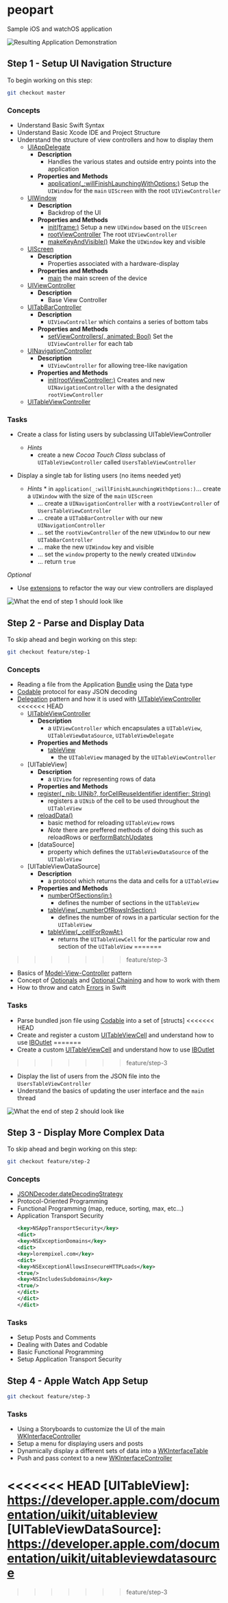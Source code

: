# peopart
Sample iOS and watchOS application

![Resulting Application Demonstration](/assets/demo.gif?raw=true "Resulting Application")

## Step 1 - Setup UI Navigation Structure

To begin working on this step: 

```bash
git checkout master
```

### Concepts

* Understand Basic Swift Syntax
* Understand Basic Xcode IDE and Project Structure 
* Understand the structure of view controllers and how to display them
  * [UIAppDelegate](https://developer.apple.com/documentation/uikit/uiapplicationdelegate)
    * **Description**
      * Handles the various states and outside entry points into the application  
    * **Properties and Methods**
      * [application(_:willFinishLaunchingWithOptions:)](https://developer.apple.com/documentation/uikit/uiapplicationdelegate/1623032-application) 
        Setup the `UIWindow` for the `main` `UIScreen` with the root `UIViewController` 
  * [UIWindow](https://developer.apple.com/documentation/uikit/uiwindow)
    * **Description**
      * Backdrop of the UI 
    * **Properties and Methods**
      * [init(frame:)](https://developer.apple.com/documentation/uikit/uiwindow)
        Setup a new `UIWindow` based on the `UIScreen`
      * [rootViewController](https://developer.apple.com/documentation/uikit/uiwindow/1621581-rootviewcontroller)
        The root `UIViewController` 
      * [makeKeyAndVisible()](https://developer.apple.com/documentation/uikit/uiwindow/1621601-makekeyandvisible)
        Make the `UIWindow` key and visible
  * [UIScreen](https://developer.apple.com/documentation/uikit/uiscreen)
    * **Description**
      * Properties associated with a hardware-display
    * **Properties and Methods**
      * [main](https://developer.apple.com/documentation/uikit/uiscreen/1617815-main)
        the main screen of the device
  * [UIViewController](https://developer.apple.com/documentation/uikit/uiviewcontroller)
    * **Description**
      * Base View Controller 
  * [UITabBarController](https://developer.apple.com/documentation/uikit/uitabbarcontroller)
    * **Description**
      * `UIViewController` which contains a series of bottom tabs
    * **Properties and Methods**
      * [setViewControllers(, animated: Bool)](https://developer.apple.com/documentation/uikit/uitabbarcontroller/1621177-setviewcontrollers)
        Set the `UIViewController` for each tab
  * [UINavigationController](https://developer.apple.com/documentation/uikit/uinavigationcontroller)
    * **Description**
      * `UIViewController` for allowing tree-like navigation
    * **Properties and Methods**
      * [init(rootViewController:)](https://developer.apple.com/documentation/uikit/uinavigationcontroller/1621858-init)
        Creates and new `UINavigationController` with a the designated `rootViewController`
  * [UITableViewController](https://developer.apple.com/documentation/uikit/uitableviewcontroller)

### Tasks

* Create a class for listing users by subclassing UITableViewController
  * _Hints_ 
    * create a new _Cocoa Touch Class_ subclass of `UITableViewController` called `UsersTableViewController`
    
* Display a single tab for listing users (no items needed yet)
  * _Hints_ * in `application(_:willFinishLaunchingWithOptions:)`... create a `UIWindow` with the size of the `main` `UIScreen`   
    * ... create a `UINavigationController` with a `rootViewController` of `UsersTableViewController`
    * ... create a `UITabBarController` with our new `UINavigationController`
    * ... set the `rootViewController` of the new `UIWindow` to our new `UITabBarController`
    * ... make the new `UIWindow` key and visible
    * ... set the `window` property to the newly created `UIWindow`
    * ... return `true`
    

*Optional*

* Use [extensions](https://docs.swift.org/swift-book/LanguageGuide/Extensions.html) to refactor the way our view controllers are displayed

![What the end of step 1 should look like](/assets/step-1.jpg?raw=true "Step 1 Result")

## Step 2 - Parse and Display Data

To skip ahead and begin working on this step: 

```bash
git checkout feature/step-1
```

### Concepts

* Reading a file from the Application [Bundle] using the [Data] type
* [Codable] protocol for easy JSON decoding
* [Delegation] pattern and how it is used with [UITableViewController]
<<<<<<< HEAD
  * [UITableViewController](https://developer.apple.com/documentation/uikit/uitableviewcontroller)
    * **Description**
      * a `UIViewController` which encapsulates a `UITableView`, `UITableViewDataSource`, `UITableViewDelegate`
    * **Properties and Methods**
      * [tableView](https://developer.apple.com/documentation/uikit/uitableviewcontroller/1614753-tableview)
        * the `UITableView` managed by the `UITableViewController`
  * [UITableView]
    * **Description**
      * a `UIView` for representing rows of data
    * **Properties and Methods** 
    * [register(_ nib: UINib?, 
    forCellReuseIdentifier identifier: String)](https://developer.apple.com/documentation/uikit/uitableview/1614937-register)
        * registers a `UINib` of the cell to be used throughout the `UITableView`
    * [reloadData()](https://developer.apple.com/documentation/uikit/uitableview/1614862-reloaddata)
        * basic method for reloading `UITableView` rows 
        * _Note_ there are preffered methods of doing this such as reloadRows or [performBatchUpdates](https://developer.apple.com/documentation/uikit/uitableview/2887515-performbatchupdates)
    * [dataSource]
        * property which defines the `UITableViewDataSource` of the `UITableView`
  * [UITableViewDataSource]
    * **Description**
      * a protocol which returns the data and cells for a `UITableView`
    * **Properties and Methods** 
      * [numberOfSections(in:)](https://developer.apple.com/documentation/uikit/uitableviewdatasource/1614860-numberofsections)
        * defines the number of sections in the `UITableView`
      * [tableView(_:numberOfRowsInSection:)](https://developer.apple.com/documentation/uikit/uitableviewdatasource/1614931-tableview)
        * defines the number of rows in a particular section for the `UITableView`
      * [tableView(_:cellForRowAt:)](https://developer.apple.com/documentation/uikit/uitableviewdatasource/1614861-tableview)
        * returns the `UITableViewCell` for the particular row and section of the `UITableView`
=======
>>>>>>> feature/step-3
* Basics of [Model-View-Controller] pattern
* Concept of [Optionals] and [Optional Chaining] and how to work with them
* How to throw and catch [Errors] in Swift

### Tasks

* Parse bundled json file using [Codable] into a set of [structs]
<<<<<<< HEAD
* Create and register a custom [UITableViewCell] and understand how to use [IBOutlet]
=======
* Create a custom [UITableViewCell] and understand how to use [IBOutlet]
>>>>>>> feature/step-3
* Display the list of users from the JSON file into the `UsersTableViewController`
* Understand the basics of updating the user interface and the `main` thread

![What the end of step 2 should look like](/assets/step-2.jpg?raw=true "Step 2 Result")

## Step 3 - Display More Complex Data

To skip ahead and begin working on this step: 

```bash
git checkout feature/step-2
```

### Concepts

* [JSONDecoder.dateDecodingStrategy]
* Protocol-Oriented Programming
* Functional Programming (map, reduce, sorting, max, etc...)
* Application Transport Security
  ```xml
  <key>NSAppTransportSecurity</key>
  <dict>
  <key>NSExceptionDomains</key>
  <dict>
  <key>lorempixel.com</key>
  <dict>
  <key>NSExceptionAllowsInsecureHTTPLoads</key>
  <true/>
  <key>NSIncludesSubdomains</key>
  <true/>
  </dict>
  </dict>
  </dict>
### Tasks

* Setup Posts and Comments
* Dealing with Dates and Codable
* Basic Functional Programming
* Setup Application Transport Security

## Step 4 - Apple Watch App Setup

```bash
git checkout feature/step-3
```

### Tasks

* Using a Storyboards to customize the UI of the main [WKInterfaceController]
* Setup a menu for displaying users and posts
* Dynamically display a different sets of data into a [WKInterfaceTable]
* Push and pass context to a new [WKInterfaceController]


[Delegation]: https://developer.apple.com/library/archive/documentation/General/Conceptual/DevPedia-CocoaCore/Delegation.html
[UITableViewController]: https://developer.apple.com/documentation/uikit/uitableviewcontroller
[Bundle]: https://developer.apple.com/documentation/foundation/bundle
[Data]: https://developer.apple.com/documentation/foundation/data
[Codable]: https://developer.apple.com/documentation/swift/codable
[Model-View-Controller]: https://developer.apple.com/library/archive/documentation/General/Conceptual/DevPedia-CocoaCore/MVC.html
[Optional Chaining]: https://docs.swift.org/swift-book/LanguageGuide/OptionalChaining.html
[Optionals]: https://developer.apple.com/documentation/swift/optional
[Errors]: https://docs.swift.org/swift-book/LanguageGuide/ErrorHandling.html
[sturcts]: https://docs.swift.org/swift-book/LanguageGuide/ClassesAndStructures.html
[UITableViewCell]: https://developer.apple.com/documentation/uikit/views_and_controls/table_views/configuring_the_cells_for_your_table
[IBOutlet]: https://developer.apple.com/library/archive/documentation/General/Conceptual/CocoaEncyclopedia/Outlets/Outlets.html
[JSONDecoder.dateDecodingStrategy]: https://developer.apple.com/documentation/foundation/jsondecoder/2895216-datedecodingstrategy
[WKInterfaceTable]: https://developer.apple.com/documentation/watchkit/wkinterfacetable
[Protocol-Oriented Programming]: https://developer.apple.com/videos/play/wwdc2015/408/
[WKInterfaceController]: https://developer.apple.com/documentation/watchkit/wkinterfacecontroller
<<<<<<< HEAD
[UITableView]: https://developer.apple.com/documentation/uikit/uitableview
[UITableViewDataSource]: https://developer.apple.com/documentation/uikit/uitableviewdatasource
=======
>>>>>>> feature/step-3
